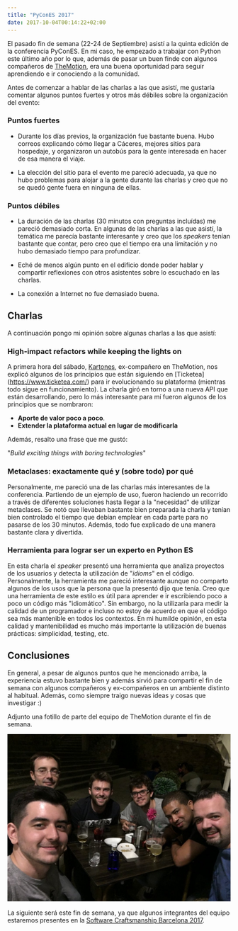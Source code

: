 ```yaml
---
title: "PyConES 2017"
date: 2017-10-04T00:14:22+02:00
---
```


El pasado fin de semana (22-24 de Septiembre) asistí a la quinta edición de la conferencia
PyConES. En mi caso, he empezado a trabajar con Python este último año por lo que, además
de pasar un buen finde con algunos compañeros de [TheMotion](https://www.themotion.com/), era
una buena oportunidad para seguir aprendiendo e ir conociendo a la comunidad.

Antes de comenzar a hablar de las charlas a las que asistí, me gustaría comentar algunos
puntos fuertes y otros más débiles sobre la organización del evento:

### Puntos fuertes

   * Durante los días previos, la organización fue bastante buena. Hubo correos explicando
   cómo llegar a Cáceres, mejores sitios para hospedaje, y organizaron un autobús para la
   gente interesada en hacer de esa manera el viaje.

   * La elección del sitio para el evento me pareció adecuada, ya que no hubo problemas para
   alojar a la gente durante las charlas y creo que no se quedó gente fuera en ninguna de
   ellas.

### Puntos débiles

   * La duración de las charlas (30 minutos con preguntas incluídas) me pareció demasiado
   corta. En algunas de las charlas a las que asistí, la temática me parecía bastante
   interesante y creo que los _speakers_ tenían bastante que contar, pero creo que el tiempo era
   una limitación y no hubo demasiado tiempo para profundizar.

   * Eché de menos algún punto en el edificio donde poder hablar y compartir reflexiones con
   otros asistentes sobre lo escuchado en las charlas.

   * La conexión a Internet no fue demasiado buena.

## Charlas

A continuación pongo mi opinión sobre algunas charlas a las que asistí:

### High-impact refactors while keeping the lights on

A primera hora del sábado, [Kartones](https://twitter.com/kartones), ex-compañero en TheMotion,
nos explicó algunos de los principios que están siguiendo en [Ticketea]
(https://www.ticketea.com/) para ir evolucionando su plataforma (mientras todo sigue en
funcionamiento). La charla giró en torno a una nueva API que están desarrollando,
pero lo más interesante para mí fueron algunos de los principios que se nombraron:

  * **Aporte de valor poco a poco**.
  * **Extender la plataforma actual en lugar de modificarla**

Además, resalto una frase que me gustó:

  "_Build exciting things with boring technologies_"

### Metaclases: exactamente qué y (sobre todo) por qué

Personalmente, me pareció una de las charlas más interesantes de la conferencia. Partiendo de
un ejemplo de uso, fueron haciendo un recorrido a través de diferentes soluciones hasta
llegar a la "necesidad" de utilizar metaclases. Se notó que llevaban bastante
bien preparada la charla y tenían bien controlado el tiempo que debían emplear en cada parte
para no pasarse de los 30 minutos. Además, todo fue explicado de una manera bastante clara y
divertida.

### Herramienta para lograr ser un experto en Python ES

En esta charla el _speaker_ presentó una herramienta que analiza proyectos de los usuarios y
detecta la utilización de "_idioms_" en el código. Personalmente, la herramienta me pareció
interesante aunque no comparto algunos de los usos que la persona que la presentó dijo que
tenía. Creo que una herramienta de este estilo es útil para aprender e ir
escribiendo poco a poco un código más "idiomático". Sin embargo, no la utilizaría para medir
la calidad de un programador e incluso no estoy de acuerdo en que el código sea más mantenible
en todos los contextos. En mi humilde opinión, en esta calidad y mantenibilidad es mucho más
importante la utilización de buenas prácticas: simplicidad, testing, etc.


## Conclusiones

En general, a pesar de algunos puntos que he mencionado arriba, la experiencia estuvo bastante
bien y además sirvió para compartir el fin de semana con algunos compañeros y ex-compañeros en un
ambiente distinto al habitual. Además, como siempre traigo nuevas ideas y cosas que investigar :)

Adjunto una fotillo de parte del equipo de TheMotion durante el fin de semana.

<img class="special-img-class" src="/pycon/pycon.png" />

La siguiente será este fin de semana, ya que algunos integrantes del equipo estaremos presentes
en la [Software Craftsmanship Barcelona 2017](http://scbcn.github.io/).
